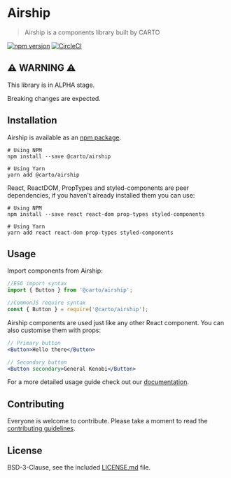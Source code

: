 # Airship
> Airship is a components library built by CARTO

[![npm version](https://badge.fury.io/js/%40carto%2Fairship.svg)](https://badge.fury.io/js/%40carto%2Fairship)
[![CircleCI](https://circleci.com/gh/CartoDB/airship/tree/master.svg?style=svg)](https://circleci.com/gh/CartoDB/airship/tree/master)

## ⚠️ WARNING ⚠️

This library is in ALPHA stage.

Breaking changes are expected.

## Installation
Airship is available as an [npm package](https://www.npmjs.com/package/@carto/airship).

```
# Using NPM
npm install --save @carto/airship

# Using Yarn
yarn add @carto/airship
```

React, ReactDOM, PropTypes and styled-components are peer dependencies, if you haven't already installed them you can use:

```
# Using NPM
npm install --save react react-dom prop-types styled-components

# Using Yarn
yarn add react react-dom prop-types styled-components
```

## Usage
Import components from Airship:

```js
//ES6 import syntax
import { Button } from '@carto/airship';

//CommonJS require syntax
const { Button } = require('@carto/airship');
```

Airship components are used just like any other React component. You can also customise them with props:

```jsx
// Primary button
<Button>Hello there</Button>

// Secondary button
<Button secondary>General Kenobi</Button>
```

For a more detailed usage guide check out our [documentation](https://carto-airship.netlify.com).

## Contributing

Everyone is welcome to contribute. Please take a moment to read the [contributing guidelines](CONTRIBUTING.md).

## License
BSD-3-Clause, see the included [LICENSE.md](LICENSE.md) file.

